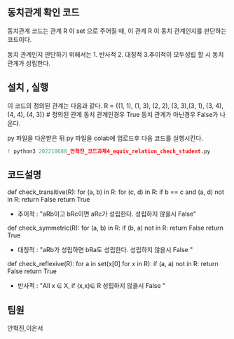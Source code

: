 ## 동치관계 확인 코드

동치관계 코드는 관계 R 이 set 으로 주어질 때, 이 관계 R 이 동치 관계인지를 판단하는 코드이다. 

동치 관계인지 판단하기 위해서는 1. 반사적 2. 대칭적 3.추이적이 모두성립 할 시 동치관계가 성립한다.

## 설치 , 실행 

이 코드의 정의된 관계는 다음과 같다.  R = {(1, 1), (1, 3), (2, 2), (3, 3),(3, 1), (3, 4), (4, 4), (4, 3)} # 정의된 관계 
동치 관계인경우 True 동치 관계가 아닌경우 False가 나온다.

py 파일을 다운받은 뒤  py 파일을 colab에 업로드후 다음 코드를 실행시킨다.
```python
! python3 202210688_안혁진_코드과제4_equiv_relation_check_student.py
```

## 코드설명 

def check_transitive(R):
    for (a, b) in R:
        for (c, d) in R:
            if b == c and (a, d) not in R:
                return False
    return True
- 추이적 : "aRb이고 bRc이면 aRc가 성립한다. 성립하지 않을시 False"


def check_symmetric(R):
    for (a, b) in R:
        if (b, a) not in R:
            return False
    return True
- 대칭적 : "aRb가 성립하면 bRa도 성립한다. 성립하지 않을시 False "

def check_reflexive(R):
    for a in set(x[0] for x in R):
        if (a, a) not in R:
            return False
    return True
- 반사적 :  "All x ∈ X, if (x,x)∈ R 성립하지 않을시 False "  
## 팀원
안혁진,이은서
